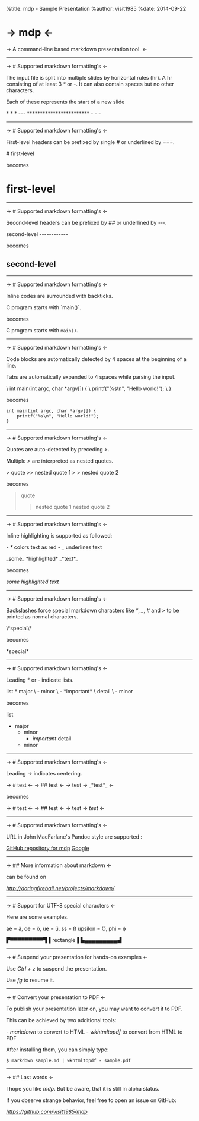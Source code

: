 %title: mdp - Sample Presentation
%author: visit1985
%date: 2014-09-22

-> mdp <-
=========

-> A command-line based markdown presentation tool. <-

-------------------------------------------------

-> # Supported markdown formatting's <-

The input file is split into multiple slides by
horizontal rules (hr). A hr consisting of at
least 3 *\** or *-*. It can also contain spaces but
no other characters.

Each of these represents the start of a new slide

\* \* \*
\---
\*\*\*\*\*\*\*\*\*\*\*\*\*\*\*\*\*\*\*\*\*\*\*\*
\- - -

-------------------------------------------------

-> # Supported markdown formatting's <-

First-level headers can be prefixed by single *#*
or underlined by *===*.

\# first-level

becomes

# first-level

-------------------------------------------------

-> # Supported markdown formatting's <-

Second-level headers can be prefixed by *##* or
underlined by *---*.

second-level
\------------

becomes

second-level
------------


-------------------------------------------------

-> # Supported markdown formatting's <-

Inline codes are surrounded with backticks.

C program starts with \`main()\`.

becomes

C program starts with `main()`.

-------------------------------------------------

-> # Supported markdown formatting's <-

Code blocks are automatically detected by 4
spaces at the beginning of a line.

Tabs are automatically expanded to 4 spaces
while parsing the input.

\    int main(int argc, char \*argv[]) {
\        printf("%s\\n", "Hello world!");
\    }

becomes

    int main(int argc, char *argv[]) {
        printf("%s\n", "Hello world!");
    }

-------------------------------------------------

-> # Supported markdown formatting's <-

Quotes are auto-detected by preceding *>*.

Multiple *>* are interpreted as nested quotes.

\> quote
\>> nested quote 1
\> > nested quote 2

becomes

> quote
>> nested quote 1
> > nested quote 2

-------------------------------------------------

-> # Supported markdown formatting's <-

Inline highlighting is supported as followed:

\- *\** colors text as red
\- *\_* underlines text

\_some\_ \*highlighted\* \_\*text\*\_

becomes

_some_ *highlighted* _*text*_

-------------------------------------------------

-> # Supported markdown formatting's <-

Backslashes force special markdown characters
like *\**, *\_*, *#* and *>* to be printed as normal
characters.

\\\*special\\\*

becomes

\*special\*

-------------------------------------------------

-> # Supported markdown formatting's <-

Leading *\** or *-* indicate lists.

list
\* major
\    - minor
\        - \*important\*
\          detail
\    - minor

becomes

list
* major
    - minor
        - *important*
          detail
    - minor

-------------------------------------------------

-> # Supported markdown formatting's <-

Leading *->* indicates centering.

\-> # test <-
\-> ## test <-
\-> test
\-> \_\*test\*\_ <-

becomes

-> # test <-
-> ## test <-
-> test
-> _*test*_ <-

-------------------------------------------------

-> # Supported markdown formatting's <-

URL in John MacFarlane's Pandoc style are supported :

[GitHub repository for mdp](https://github.com/visit1985/mdp)
[Google](google.com)

-------------------------------------------------

-> ## More information about markdown <-

can be found on

_http://daringfireball.net/projects/markdown/_

-------------------------------------------------

-> # Support for UTF-8 special characters <-

Here are some examples.

ae = ä, oe = ö, ue = ü, ss = ß
upsilon = Ʊ, phi = ɸ

▛▀▀▀▀▀▀▀▀▀▜
▌rectangle▐
▙▄▄▄▄▄▄▄▄▄▟


-------------------------------------------------

-> # Suspend your presentation for hands-on examples <-

Use *Ctrl + z* to suspend the presentation.

Use *fg* to resume it.

-------------------------------------------------

-> # Convert your presentation to PDF <-

To publish your presentation later on, you may
want to convert it to PDF.

This can be achieved by two additional tools:

\- *markdown* to convert to HTML
\- *wkhtmltopdf* to convert from HTML to PDF

After installing them, you can simply type:

    $ markdown sample.md | wkhtmltopdf - sample.pdf

-------------------------------------------------

-> ## Last words <-

I hope you like *mdp*. But be aware, that it is
still in alpha status.

If you observe strange behavior, feel free to
open an issue on GitHub:

_https://github.com/visit1985/mdp_


